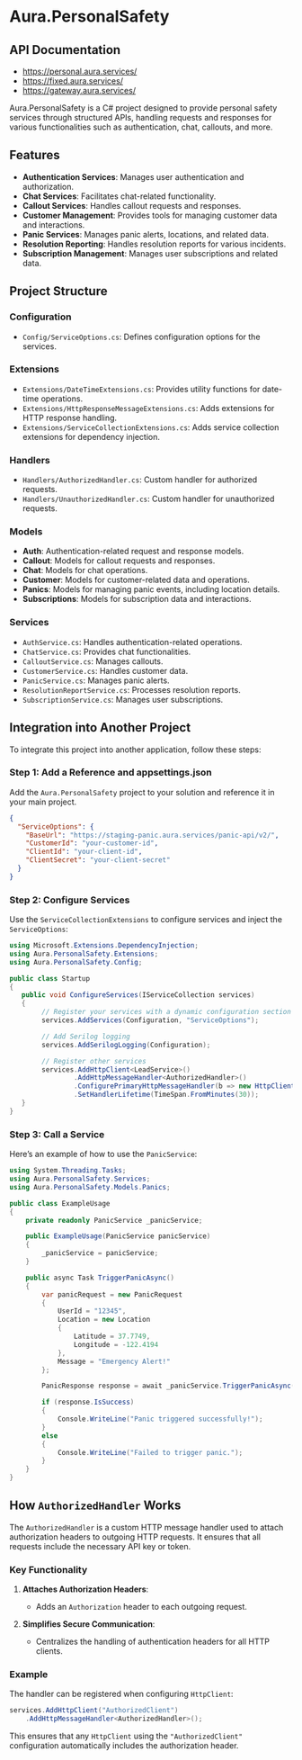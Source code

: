
# Aura.PersonalSafety

## API Documentation

- https://personal.aura.services/
- https://fixed.aura.services/
- https://gateway.aura.services/

Aura.PersonalSafety is a C# project designed to provide personal safety services through structured APIs, 
handling requests and responses for various functionalities such as authentication, chat, callouts, and more.

## Features

- **Authentication Services**: Manages user authentication and authorization.
- **Chat Services**: Facilitates chat-related functionality.
- **Callout Services**: Handles callout requests and responses.
- **Customer Management**: Provides tools for managing customer data and interactions.
- **Panic Services**: Manages panic alerts, locations, and related data.
- **Resolution Reporting**: Handles resolution reports for various incidents.
- **Subscription Management**: Manages user subscriptions and related data.

## Project Structure

### Configuration
- `Config/ServiceOptions.cs`: Defines configuration options for the services.

### Extensions
- `Extensions/DateTimeExtensions.cs`: Provides utility functions for date-time operations.
- `Extensions/HttpResponseMessageExtensions.cs`: Adds extensions for HTTP response handling.
- `Extensions/ServiceCollectionExtensions.cs`: Adds service collection extensions for dependency injection.

### Handlers
- `Handlers/AuthorizedHandler.cs`: Custom handler for authorized requests.
- `Handlers/UnauthorizedHandler.cs`: Custom handler for unauthorized requests.

### Models
- **Auth**: Authentication-related request and response models.
- **Callout**: Models for callout requests and responses.
- **Chat**: Models for chat operations.
- **Customer**: Models for customer-related data and operations.
- **Panics**: Models for managing panic events, including location details.
- **Subscriptions**: Models for subscription data and interactions.

### Services
- `AuthService.cs`: Handles authentication-related operations.
- `ChatService.cs`: Provides chat functionalities.
- `CalloutService.cs`: Manages callouts.
- `CustomerService.cs`: Handles customer data.
- `PanicService.cs`: Manages panic alerts.
- `ResolutionReportService.cs`: Processes resolution reports.
- `SubscriptionService.cs`: Manages user subscriptions.

## Integration into Another Project

To integrate this project into another application, follow these steps:

### Step 1: Add a Reference and appsettings.json

Add the `Aura.PersonalSafety` project to your solution and reference it in your main project.
```json
{
  "ServiceOptions": {
    "BaseUrl": "https://staging-panic.aura.services/panic-api/v2/",
    "CustomerId": "your-customer-id",
    "ClientId": "your-client-id",
    "ClientSecret": "your-client-secret"
  }
}
```

### Step 2: Configure Services

Use the `ServiceCollectionExtensions` to configure services and inject the `ServiceOptions`:

```csharp
using Microsoft.Extensions.DependencyInjection;
using Aura.PersonalSafety.Extensions;
using Aura.PersonalSafety.Config;

public class Startup
{
   public void ConfigureServices(IServiceCollection services)
   {
        // Register your services with a dynamic configuration section name
        services.AddServices(Configuration, "ServiceOptions");

        // Add Serilog logging
        services.AddSerilogLogging(Configuration);

        // Register other services
        services.AddHttpClient<LeadService>()
                .AddHttpMessageHandler<AuthorizedHandler>()
                .ConfigurePrimaryHttpMessageHandler(b => new HttpClientHandler() { AllowAutoRedirect = false })
                .SetHandlerLifetime(TimeSpan.FromMinutes(30));
   }
}
```

### Step 3: Call a Service

Here’s an example of how to use the `PanicService`:

```csharp
using System.Threading.Tasks;
using Aura.PersonalSafety.Services;
using Aura.PersonalSafety.Models.Panics;

public class ExampleUsage
{
    private readonly PanicService _panicService;

    public ExampleUsage(PanicService panicService)
    {
        _panicService = panicService;
    }

    public async Task TriggerPanicAsync()
    {
        var panicRequest = new PanicRequest
        {
            UserId = "12345",
            Location = new Location
            {
                Latitude = 37.7749,
                Longitude = -122.4194
            },
            Message = "Emergency Alert!"
        };

        PanicResponse response = await _panicService.TriggerPanicAsync(panicRequest);

        if (response.IsSuccess)
        {
            Console.WriteLine("Panic triggered successfully!");
        }
        else
        {
            Console.WriteLine("Failed to trigger panic.");
        }
    }
}
```

## How `AuthorizedHandler` Works

The `AuthorizedHandler` is a custom HTTP message handler used to attach authorization headers to outgoing HTTP requests. It ensures that all requests include the necessary API key or token.

### Key Functionality

1. **Attaches Authorization Headers**: 
   - Adds an `Authorization` header to each outgoing request.

2. **Simplifies Secure Communication**:
   - Centralizes the handling of authentication headers for all HTTP clients.

### Example

The handler can be registered when configuring `HttpClient`:

```csharp
services.AddHttpClient("AuthorizedClient")
    .AddHttpMessageHandler<AuthorizedHandler>();
```

This ensures that any `HttpClient` using the `"AuthorizedClient"` configuration automatically includes the authorization header.
